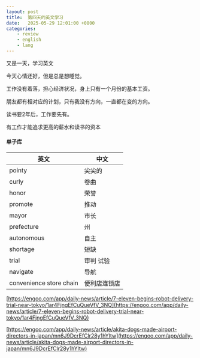 ```yaml
---
layout: post
title:  第四天的英文学习
date:   2025-05-29 12:01:00 +0800
categories: 
    - review
    - english
    - lang
---
```


又是一天，学习英文

今天心情还好，但是总是想睡觉。

工作没有着落，担心经济状况，身上只有一个月份的基本工资。

朋友都有相对应的计划，只有我没有方向，一直都在变的方向。

读书要2年后，工作要先有。

有工作才能追求更高的薪水和读书的资本

#### 单子库

英文 | 中文
-- | --
pointy | 尖尖的
curly  | 卷曲
honor  | 荣誉
promote | 推动
mayor | 市长
prefecture  | 州
autonomous  | 自主
shortage | 短缺
trial | 审判 试验
navigate | 导航
convenience store chain | 便利店连锁店


[https://engoo.com/app/daily-news/article/7-eleven-begins-robot-delivery-trial-near-tokyo/1ar4FjngEfCuQueVfV_3NQ](https://engoo.com/app/daily-news/article/7-eleven-begins-robot-delivery-trial-near-tokyo/1ar4FjngEfCuQueVfV_3NQ)

[https://engoo.com/app/daily-news/article/akita-dogs-made-airport-directors-in-japan/mn6J9DcrEfClr28y1hYltw](https://engoo.com/app/daily-news/article/akita-dogs-made-airport-directors-in-japan/mn6J9DcrEfClr28y1hYltw)